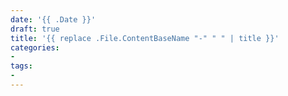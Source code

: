 ```yaml
---
date: '{{ .Date }}'
draft: true
title: '{{ replace .File.ContentBaseName "-" " " | title }}'
categories:
-
tags:
-
---
```

